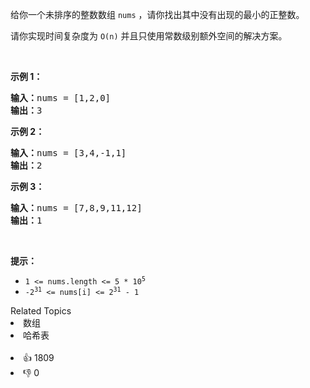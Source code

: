 <p>给你一个未排序的整数数组 <code>nums</code> ，请你找出其中没有出现的最小的正整数。</p> 请你实现时间复杂度为 
<code>O(n)</code> 并且只使用常数级别额外空间的解决方案。

<p>&nbsp;</p>

<p><strong>示例 1：</strong></p>

<pre>
<strong>输入：</strong>nums = [1,2,0]
<strong>输出：</strong>3
</pre>

<p><strong>示例 2：</strong></p>

<pre>
<strong>输入：</strong>nums = [3,4,-1,1]
<strong>输出：</strong>2
</pre>

<p><strong>示例 3：</strong></p>

<pre>
<strong>输入：</strong>nums = [7,8,9,11,12]
<strong>输出：</strong>1
</pre>

<p>&nbsp;</p>

<p><strong>提示：</strong></p>

<ul> 
 <li><code>1 &lt;= nums.length &lt;= 5 * 10<sup>5</sup></code></li> 
 <li><code>-2<sup>31</sup> &lt;= nums[i] &lt;= 2<sup>31</sup> - 1</code></li> 
</ul>

<div><div>Related Topics</div><div><li>数组</li><li>哈希表</li></div></div><br><div><li>👍 1809</li><li>👎 0</li></div>